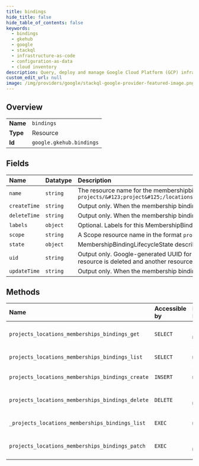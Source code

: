 ```yaml
---
title: bindings
hide_title: false
hide_table_of_contents: false
keywords:
  - bindings
  - gkehub
  - google    
  - stackql
  - infrastructure-as-code
  - configuration-as-data
  - cloud inventory
description: Query, deploy and manage Google Cloud Platform (GCP) infrastructure and resources using SQL
custom_edit_url: null
image: /img/providers/google/stackql-google-provider-featured-image.png
---
```

  
    

## Overview
<table><tbody>
<tr><td><b>Name</b></td><td><code>bindings</code></td></tr>
<tr><td><b>Type</b></td><td>Resource</td></tr>
<tr><td><b>Id</b></td><td><code>google.gkehub.bindings</code></td></tr>
</tbody></table>

## Fields
| Name | Datatype | Description |
|:-----|:---------|:------------|
| `name` | `string` | The resource name for the membershipbinding itself `projects/&#123;project&#125;/locations/&#123;location&#125;/memberships/&#123;membership&#125;/bindings/&#123;membershipbinding&#125;` |
| `createTime` | `string` | Output only. When the membership binding was created. |
| `deleteTime` | `string` | Output only. When the membership binding was deleted. |
| `labels` | `object` | Optional. Labels for this MembershipBinding. |
| `scope` | `string` | A Scope resource name in the format `projects/*/locations/*/scopes/*`. |
| `state` | `object` | MembershipBindingLifecycleState describes the state of a Binding resource. |
| `uid` | `string` | Output only. Google-generated UUID for this resource. This is unique across all membershipbinding resources. If a membershipbinding resource is deleted and another resource with the same name is created, it gets a different uid. |
| `updateTime` | `string` | Output only. When the membership binding was last updated. |
## Methods
| Name | Accessible by | Required Params | Description |
|:-----|:--------------|:----------------|:------------|
| `projects_locations_memberships_bindings_get` | `SELECT` | `bindingsId, locationsId, membershipsId, projectsId` | Returns the details of a MembershipBinding. |
| `projects_locations_memberships_bindings_list` | `SELECT` | `locationsId, membershipsId, projectsId` | Lists MembershipBindings. |
| `projects_locations_memberships_bindings_create` | `INSERT` | `locationsId, membershipsId, projectsId` | Creates a MembershipBinding. |
| `projects_locations_memberships_bindings_delete` | `DELETE` | `bindingsId, locationsId, membershipsId, projectsId` | Deletes a MembershipBinding. |
| `_projects_locations_memberships_bindings_list` | `EXEC` | `locationsId, membershipsId, projectsId` | Lists MembershipBindings. |
| `projects_locations_memberships_bindings_patch` | `EXEC` | `bindingsId, locationsId, membershipsId, projectsId` | Updates a MembershipBinding. |
